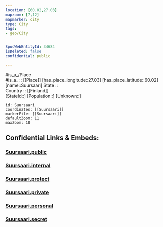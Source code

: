 ```yaml
---
location: [60.02,27.03] 
mapzoom: [7,12] 
mapmarker: city 
type: City
tags:
- geo/City


SpocWebEntityId: 34684
isDeleted: false
confidential: public

---
```

#is_a_/Place  
#is_a_ :: [[Place]] 
[has_place_longitude::27.03] 
[has_place_latitude::60.02] 
[name::Suursaari] 
State ::  
Country :: [[Finland]]  
[StateId::] 
[Population::] 
[Unknown::] 


```leaflet
id: Suursaari
coordinates: [[Suursaari]] 
markerFile: [[Suursaari]] 
defaultZoom: 11 
maxZoom: 18
```


## Confidential Links & Embeds: 

### [Suursaari.public](/_public/\Earth\Continent\Europe\Europe~North\Finland\CitySuursaari.public.md) 

### [Suursaari.internal](/_internal/\Earth\Continent\Europe\Europe~North\Finland\CitySuursaari.internal.md) 

### [Suursaari.protect](/_protect/\Earth\Continent\Europe\Europe~North\Finland\CitySuursaari.protect.md) 

### [Suursaari.private](/_private/\Earth\Continent\Europe\Europe~North\Finland\CitySuursaari.private.md) 

### [Suursaari.personal](/_personal/\Earth\Continent\Europe\Europe~North\Finland\CitySuursaari.personal.md) 

### [Suursaari.secret](/_secret/\Earth\Continent\Europe\Europe~North\Finland\CitySuursaari.secret.md)


